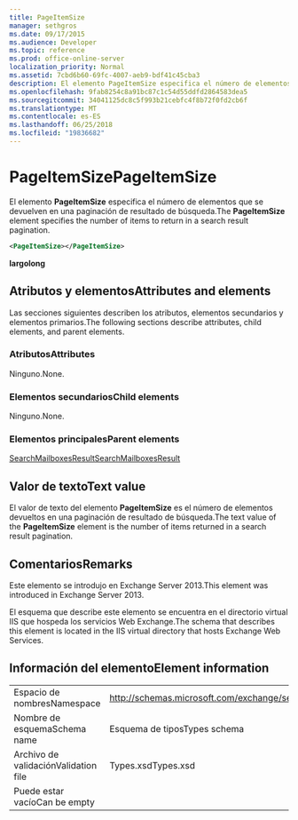 ```yaml
---
title: PageItemSize
manager: sethgros
ms.date: 09/17/2015
ms.audience: Developer
ms.topic: reference
ms.prod: office-online-server
localization_priority: Normal
ms.assetid: 7cbd6b60-69fc-4007-aeb9-bdf41c45cba3
description: El elemento PageItemSize especifica el número de elementos que se devuelven en una paginación de resultado de búsqueda.
ms.openlocfilehash: 9fab8254c8a91bc87c1c54d55ddfd2864583dea5
ms.sourcegitcommit: 34041125dc8c5f993b21cebfc4f8b72f0fd2cb6f
ms.translationtype: MT
ms.contentlocale: es-ES
ms.lasthandoff: 06/25/2018
ms.locfileid: "19836682"
---
```

# <a name="pageitemsize"></a><span data-ttu-id="9185e-103">PageItemSize</span><span class="sxs-lookup"><span data-stu-id="9185e-103">PageItemSize</span></span>

<span data-ttu-id="9185e-104">El elemento **PageItemSize** especifica el número de elementos que se devuelven en una paginación de resultado de búsqueda.</span><span class="sxs-lookup"><span data-stu-id="9185e-104">The **PageItemSize** element specifies the number of items to return in a search result pagination.</span></span> 
  
```XML
<PageItemSize></PageItemSize>
```

 <span data-ttu-id="9185e-105">**largo**</span><span class="sxs-lookup"><span data-stu-id="9185e-105">**long**</span></span>
## <a name="attributes-and-elements"></a><span data-ttu-id="9185e-106">Atributos y elementos</span><span class="sxs-lookup"><span data-stu-id="9185e-106">Attributes and elements</span></span>

<span data-ttu-id="9185e-107">Las secciones siguientes describen los atributos, elementos secundarios y elementos primarios.</span><span class="sxs-lookup"><span data-stu-id="9185e-107">The following sections describe attributes, child elements, and parent elements.</span></span>
  
### <a name="attributes"></a><span data-ttu-id="9185e-108">Atributos</span><span class="sxs-lookup"><span data-stu-id="9185e-108">Attributes</span></span>

<span data-ttu-id="9185e-109">Ninguno.</span><span class="sxs-lookup"><span data-stu-id="9185e-109">None.</span></span>
  
### <a name="child-elements"></a><span data-ttu-id="9185e-110">Elementos secundarios</span><span class="sxs-lookup"><span data-stu-id="9185e-110">Child elements</span></span>

<span data-ttu-id="9185e-111">Ninguno.</span><span class="sxs-lookup"><span data-stu-id="9185e-111">None.</span></span>
  
### <a name="parent-elements"></a><span data-ttu-id="9185e-112">Elementos principales</span><span class="sxs-lookup"><span data-stu-id="9185e-112">Parent elements</span></span>

[<span data-ttu-id="9185e-113">SearchMailboxesResult</span><span class="sxs-lookup"><span data-stu-id="9185e-113">SearchMailboxesResult</span></span>](searchmailboxesresult.md)
  
## <a name="text-value"></a><span data-ttu-id="9185e-114">Valor de texto</span><span class="sxs-lookup"><span data-stu-id="9185e-114">Text value</span></span>

<span data-ttu-id="9185e-115">El valor de texto del elemento **PageItemSize** es el número de elementos devueltos en una paginación de resultado de búsqueda.</span><span class="sxs-lookup"><span data-stu-id="9185e-115">The text value of the **PageItemSize** element is the number of items returned in a search result pagination.</span></span> 
  
## <a name="remarks"></a><span data-ttu-id="9185e-116">Comentarios</span><span class="sxs-lookup"><span data-stu-id="9185e-116">Remarks</span></span>

<span data-ttu-id="9185e-117">Este elemento se introdujo en Exchange Server 2013.</span><span class="sxs-lookup"><span data-stu-id="9185e-117">This element was introduced in Exchange Server 2013.</span></span>
  
<span data-ttu-id="9185e-118">El esquema que describe este elemento se encuentra en el directorio virtual IIS que hospeda los servicios Web Exchange.</span><span class="sxs-lookup"><span data-stu-id="9185e-118">The schema that describes this element is located in the IIS virtual directory that hosts Exchange Web Services.</span></span>
  
## <a name="element-information"></a><span data-ttu-id="9185e-119">Información del elemento</span><span class="sxs-lookup"><span data-stu-id="9185e-119">Element information</span></span>

|||
|:-----|:-----|
|<span data-ttu-id="9185e-120">Espacio de nombres</span><span class="sxs-lookup"><span data-stu-id="9185e-120">Namespace</span></span>  <br/> |http://schemas.microsoft.com/exchange/services/2006/types  <br/> |
|<span data-ttu-id="9185e-121">Nombre de esquema</span><span class="sxs-lookup"><span data-stu-id="9185e-121">Schema name</span></span>  <br/> |<span data-ttu-id="9185e-122">Esquema de tipos</span><span class="sxs-lookup"><span data-stu-id="9185e-122">Types schema</span></span>  <br/> |
|<span data-ttu-id="9185e-123">Archivo de validación</span><span class="sxs-lookup"><span data-stu-id="9185e-123">Validation file</span></span>  <br/> |<span data-ttu-id="9185e-124">Types.xsd</span><span class="sxs-lookup"><span data-stu-id="9185e-124">Types.xsd</span></span>  <br/> |
|<span data-ttu-id="9185e-125">Puede estar vacío</span><span class="sxs-lookup"><span data-stu-id="9185e-125">Can be empty</span></span>  <br/> ||
   

